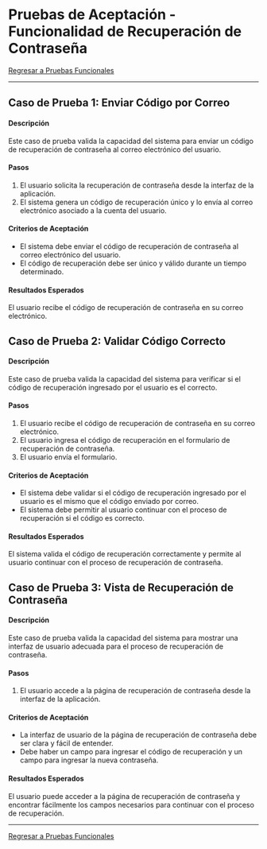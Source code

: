 # Pruebas de Aceptación - Funcionalidad de Recuperación de Contraseña

[Regresar a Pruebas Funcionales](../test.md)

---

## Caso de Prueba 1: Enviar Código por Correo

#### Descripción
Este caso de prueba valida la capacidad del sistema para enviar un código de recuperación de contraseña al correo electrónico del usuario.

#### Pasos
1. El usuario solicita la recuperación de contraseña desde la interfaz de la aplicación.
2. El sistema genera un código de recuperación único y lo envía al correo electrónico asociado a la cuenta del usuario.

#### Criterios de Aceptación
- El sistema debe enviar el código de recuperación de contraseña al correo electrónico del usuario.
- El código de recuperación debe ser único y válido durante un tiempo determinado.

#### Resultados Esperados
El usuario recibe el código de recuperación de contraseña en su correo electrónico.

## Caso de Prueba 2: Validar Código Correcto

#### Descripción
Este caso de prueba valida la capacidad del sistema para verificar si el código de recuperación ingresado por el usuario es el correcto.

#### Pasos
1. El usuario recibe el código de recuperación de contraseña en su correo electrónico.
2. El usuario ingresa el código de recuperación en el formulario de recuperación de contraseña.
3. El usuario envía el formulario.

#### Criterios de Aceptación
- El sistema debe validar si el código de recuperación ingresado por el usuario es el mismo que el código enviado por correo.
- El sistema debe permitir al usuario continuar con el proceso de recuperación si el código es correcto.

#### Resultados Esperados
El sistema valida el código de recuperación correctamente y permite al usuario continuar con el proceso de recuperación de contraseña.

## Caso de Prueba 3: Vista de Recuperación de Contraseña

#### Descripción
Este caso de prueba valida la capacidad del sistema para mostrar una interfaz de usuario adecuada para el proceso de recuperación de contraseña.

#### Pasos
1. El usuario accede a la página de recuperación de contraseña desde la interfaz de la aplicación.
   
#### Criterios de Aceptación
- La interfaz de usuario de la página de recuperación de contraseña debe ser clara y fácil de entender.
- Debe haber un campo para ingresar el código de recuperación y un campo para ingresar la nueva contraseña.

#### Resultados Esperados
El usuario puede acceder a la página de recuperación de contraseña y encontrar fácilmente los campos necesarios para continuar con el proceso de recuperación.

---

[Regresar a Pruebas Funcionales](../test.md)
